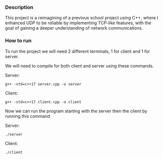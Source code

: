 ### Description

This project is a reimagining of a previous school project using C++, where I enhanced UDP to be reliable by implementing TCP-like features, with the goal of gaining a deeper understanding of network communications.

### How to run

To run the project we will need 2 different terminals, 1 for client and 1 for server.

We will need to compile for both client and server using these commands.

Server:
```
g++ -std=c++17 server.cpp -o server
```

Client:
```
g++ -std=c++17 client.cpp -o client
```

Now we can run the program starting with the server then the client by running this command

Server:
```
./server
```

Client:
```
./client
```
